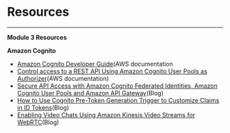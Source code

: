 # Resources



---

**Module 3 Resources**



**Amazon Cognito**

- [Amazon Cognito Developer Guide](https://docs.aws.amazon.com/cognito/latest/developerguide/what-is-amazon-cognito.html)(AWS documentation
- [Control access to a REST API Using Amazon Cognito User Pools as Authorizer](https://docs.aws.amazon.com/apigateway/latest/developerguide/apigateway-integrate-with-cognito.html)(AWS documentation)
- [Secure API Access with Amazon Cognito Federated Identities, Amazon Cognito User Pools and Amazon API Gateway](https://aws.amazon.com/blogs/compute/secure-api-access-with-amazon-cognito-federated-identities-amazon-cognito-user-pools-and-amazon-api-gateway/)(Blog)
- [How to Use Cognito Pre-Token Generation Trigger to Customize Claims in ID Tokens](https://aws.amazon.com/blogs/mobile/how-to-use-cognito-pre-token-generators-to-customize-claims-in-id-tokens/)(Blog)
- [Enabling Video Chats Using Amazon Kinesis Video Streams for WebRTC](https://aws.amazon.com/blogs/media/enabling-video-chats-using-amazon-kinesis-video-streams-for-webrtc/)(Blog)
